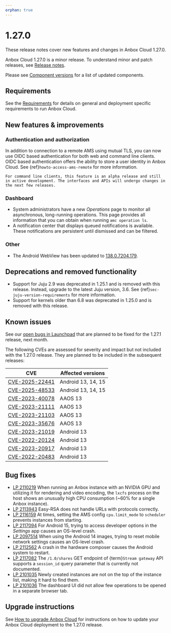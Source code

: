 ```yaml
---
orphan: true
---
```

# 1.27.0

These release notes cover new features and changes in Anbox Cloud 1.27.0.

Anbox Cloud 1.27.0 is a minor release. To understand minor and patch releases, see [Release notes](https://documentation.ubuntu.com/anbox-cloud/en/latest/reference/release-notes/release-notes).

Please see [Component versions](https://documentation.ubuntu.com/anbox-cloud/en/latest/reference/component-versions/) for a list of updated components.

## Requirements

See the [Requirements](https://documentation.ubuntu.com/anbox-cloud/en/latest/reference/requirements/) for details on general and deployment specific requirements to run Anbox Cloud.

## New features & improvements

### Authentication and authorization

In addition to connection to a remote AMS using mutual TLS, you can now use OIDC based authentication for both web and command line clients. OIDC based authentication offers the ability to store a user identity in Anbox Cloud. See {ref}`howto-access-ams-remote` for more information.

```{important}
For command line clients, this feature is an alpha release and still in active development. The interfaces and APIs will undergo changes in the next few releases.
```

### Dashboard

* System administrators have a new *Operations* page to monitor all asynchronous, long-running operations. This page provides all information that you can obtain when running `amc operation ls`.
* A notification center that displays queued notifications is available. These notifications are persistent until dismissed and can be filtered.

### Other

* The Android WebView has been updated to [138.0.7204.179](https://chromereleases.googleblog.com/2025/07/chrome-for-android-update_29.html).

## Deprecations and removed functionality

* Support for Juju 2.9 was deprecated in 1.25.1 and is removed with this release. Instead, upgrade to the latest Juju version, 3.6. See {ref}`sec-juju-version-requirements` for more information.
* Support for kernels older than 6.8 was deprecated in 1.25.0 and is removed with this release.

## Known issues

See our [open bugs in Launchpad](https://bugs.launchpad.net/anbox-cloud/?field.searchtext=&orderby=-importance&field.status%3Alist=NEW&field.status%3Alist=CONFIRMED&field.status%3Alist=TRIAGED&field.status%3Alist=INPROGRESS&field.status%3Alist=DEFERRED&field.status%3Alist=FIXCOMMITTED&field.status%3Alist=INCOMPLETE_WITH_RESPONSE&field.status%3Alist=INCOMPLETE_WITHOUT_RESPONSE&assignee_option=any&field.assignee=&field.bug_reporter=&field.bug_commenter=&field.subscriber=&field.structural_subscriber=&field.milestone%3Alist=102837&field.tag=&field.tags_combinator=ANY&field.has_cve.used=&field.omit_dupes.used=&field.omit_dupes=on&field.affects_me.used=&field.has_patch.used=&field.has_branches.used=&field.has_branches=on&field.has_no_branches.used=&field.has_no_branches=on&field.has_blueprints.used=&field.has_blueprints=on&field.has_no_blueprints.used=&field.has_no_blueprints=on&search=Search) that are planned to be fixed for the 1.27.1 release, next month.

The following CVEs are assessed for severity and impact but not included with the 1.27.0 release. They are planned to be included in the subsequent releases:

| CVE | Affected versions |
|-----|-------------------|
| [CVE-2025-22441](https://source.android.com/docs/security/bulletin/2025-08-01) | Android 13, 14, 15 |
| [CVE-2025-48533](https://source.android.com/docs/security/bulletin/2025-08-01) | Android 13, 14, 15 |
| [CVE-2023-40078](https://osv.dev/vulnerability/ASB-A-275626001) | AAOS 13 |
| [CVE-2023-21111](https://osv.dev/vulnerability/ASB-A-256819769) | AAOS 13 |
| [CVE-2023-21103](https://osv.dev/vulnerability/ASB-A-259064622) | AAOS 13 |
| [CVE-2023-35676](https://osv.dev/vulnerability/ASB-A-278720336) | AAOS 13 |
| [CVE-2023-21019](https://osv.dev/vulnerability/PUB-A-242379731) | Android 13 |
| [CVE-2022-20124](https://osv.dev/vulnerability/ASB-A-170646036) | Android 13 |
| [CVE-2023-20917](https://osv.dev/vulnerability/ASB-A-242605257) | Android 13 |
| [CVE-2022-20483](https://osv.dev/vulnerability/ASB-A-242459126) | Android 13 |


## Bug fixes

* [LP 2110219](https://bugs.launchpad.net/anbox-cloud/+bug/2110219) When running an Anbox instance with an NVIDIA GPU and utilizing it for rendering and video encoding, the `lxcfs` process on the host shows an unusually high CPU consumption (~60% for a single Anbox instance).
* [LP 2113943](https://bugs.launchpad.net/anbox-cloud/+bug/2113943) Easy-RSA does not handle URLs with protocols correctly.
* [LP 2116159](https://bugs.launchpad.net/anbox-cloud/+bug/2116159) At times, setting the AMS config `cpu.limit_mode` to `scheduler` prevents instances from starting.
* [LP 2117094](https://bugs.launchpad.net/anbox-cloud/+bug/2117094) For Android 15, trying to access developer options in the *Settings* app causes an OS-level crash.
* [LP 2097514](https://bugs.launchpad.net/anbox-cloud/+bug/2097514) When using the Android 14 images, trying to reset mobile network settings causes an OS-level crash.
* [LP 2112562](https://bugs.launchpad.net/anbox-cloud/+bug/2112562) A crash in the hardware composer causes the Android system to restart.
* [LP 2117082](https://bugs.launchpad.net/anbox-cloud/+bug/2117082) The `/1.0/shares` GET endpoint of {term}`Stream gateway` API supports a `session_id` query parameter that is currently not documented.
* [LP 2101035](https://bugs.launchpad.net/anbox-cloud/+bug/2101035) Newly created instances are not on the top of the instance list, making it hard to find them.
* [LP 2101036](https://bugs.launchpad.net/anbox-cloud/+bug/2101036) The dashboard UI did not allow few operations to be opened in a separate browser tab.

## Upgrade instructions

See [How to upgrade Anbox Cloud](https://documentation.ubuntu.com/anbox-cloud/en/latest/howto/update/upgrade-anbox/#howto-upgrade-anbox-cloud) for instructions on how to update your Anbox Cloud deployment to the 1.27.0 release.
